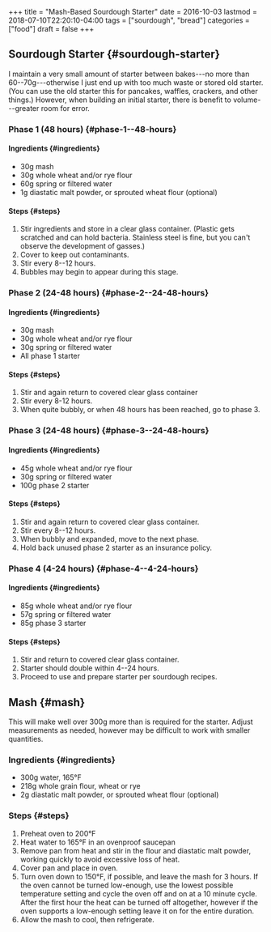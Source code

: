 +++
title = "Mash-Based Sourdough Starter"
date = 2016-10-03
lastmod = 2018-07-10T22:20:10-04:00
tags = ["sourdough", "bread"]
categories = ["food"]
draft = false
+++

## Sourdough Starter {#sourdough-starter}

I maintain a very small amount of starter between bakes---no more than
60--70g---otherwise I just end up with too much waste or stored old starter.
(You can use the old starter this for pancakes, waffles, crackers, and other
things.) However, when building an initial starter, there is benefit to
volume---greater room for error. <!--more-->


### Phase 1 (48 hours) {#phase-1--48-hours}


#### Ingredients {#ingredients}

-   30g mash
-   30g whole wheat and/or rye flour
-   60g spring or filtered water
-   1g diastatic malt powder, or sprouted wheat flour (optional)


#### Steps {#steps}

1.  Stir ingredients and store in a clear glass container. (Plastic gets
    scratched and can hold bacteria. Stainless steel is fine, but you can't
    observe the development of gasses.)
2.  Cover to keep out contaminants.
3.  Stir every 8--12 hours.
4.  Bubbles may begin to appear during this stage.


### Phase 2 (24-48 hours) {#phase-2--24-48-hours}


#### Ingredients {#ingredients}

-   30g mash
-   30g whole wheat and/or rye flour
-   30g spring or filtered water
-   All phase 1 starter


#### Steps {#steps}

1.  Stir and again return to covered clear glass container
2.  Stir every 8-12 hours.
3.  When quite bubbly, or when 48 hours has been reached, go to phase 3.


### Phase 3 (24-48 hours) {#phase-3--24-48-hours}


#### Ingredients {#ingredients}

-   45g whole wheat and/or rye flour
-   30g spring or filtered water
-   100g phase 2 starter


#### Steps {#steps}

1.  Stir and again return to covered clear glass container.
2.  Stir every 8--12 hours.
3.  When bubbly and expanded, move to the next phase.
4.  Hold back unused phase 2 starter as an insurance policy.


### Phase 4 (4-24 hours) {#phase-4--4-24-hours}


#### Ingredients {#ingredients}

-   85g whole wheat and/or rye flour
-   57g spring or filtered water
-   85g phase 3 starter


#### Steps {#steps}

1.  Stir and return to covered clear glass container.
2.  Starter should double within 4--24 hours.
3.  Proceed to use and prepare starter per sourdough recipes.


## Mash {#mash}

This will make well over 300g more than is required for the starter. Adjust measurements
as needed, however may be difficult to work with smaller quantities.


### Ingredients {#ingredients}

-   300g water, 165°F
-   218g whole grain flour, wheat or rye
-   2g diastatic malt powder, or sprouted wheat flour (optional)


### Steps {#steps}

1.  Preheat oven to 200°F
2.  Heat water to 165°F in an ovenproof saucepan
3.  Remove pan from heat and stir in the flour and diastatic malt powder, working
    quickly to avoid excessive loss of heat.
4.  Cover pan and place in oven.
5.  Turn oven down to 150°F, if possible, and leave the mash for 3 hours. If
    the oven cannot be turned low-enough, use the lowest possible temperature
    setting and cycle the oven off and on at a 10 minute cycle. After the first
    hour the heat can be turned off altogether, however if the oven supports a
    low-enough setting leave it on for the entire duration.
6.  Allow the mash to cool, then refrigerate.
